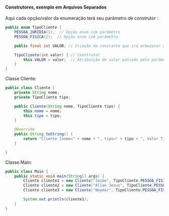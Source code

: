 #### Construtores, exemplo em Arquivos Separados

Aqui cada opção/valor da enumeração terá seu parâmetro de construtor :

```java
public enum TipoCliente {
    PESSOA_JURIDIA(1),  // Opção enum com parâmetro
    PESSOA_FISICA(2);  // Opção enum com parâmetro

    public final int VALOR; // Criação da constante que irá armazenar o parâmetro

    TipoCliente(int valor) { // Construtor
        this.VALOR = valor;  // Atribuição do valor passado pelo parâmetro
    }
}
```

Classe Cliente:

```java
public class Cliente {
    private String nome;
    private TipoCliente tipo;

    public Cliente(String nome, TipoCliente tipo) {
        this.nome = nome;
        this.tipo = tipo;
    }

    @Override
    public String toString() {
        return "Cliente [nome=" + nome + ", tipo=" + tipo + ", Valor Tipo=" + tipo.VALOR + "]";
    }

}
```

Classe Main:

```java
public class Main {
    public static void main(String[] args) {
        Cliente cliente1 = new Cliente("Jaime", TipoCliente.PESSOA_FISICA);
        Cliente cliente2 = new Cliente("Allan Jesus", TipoCliente.PESSOA_JURIDIA);
        Cliente cliente3 = new Cliente("Neymar", TipoCliente.PESSOA_FISICA);

        System.out.println(cliente1);
    }
}
```